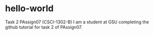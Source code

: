 # hello-world
Task 2 PAssign07 (CSCI-1302-B)
I am a student at GSU completing the github tutorial for task 2 of PAssign07.
